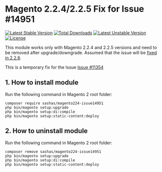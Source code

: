 # Magento 2.2.4/2.2.5 Fix for Issue #14951
[![Latest Stable Version](https://poser.pugx.org/sashas/magento224-issue14951/v/stable)](https://packagist.org/packages/sashas/magento224-issue14951)
[![Total Downloads](https://poser.pugx.org/sashas/magento224-issue14951/downloads)](https://packagist.org/packages/sashas/magento224-issue14951)
[![Latest Unstable Version](https://poser.pugx.org/sashas/magento224-issue14951/v/unstable)](https://packagist.org/packages/sashas/magento224-issue14951)
[![License](https://poser.pugx.org/sashas/magento224-issue14951/license)](https://packagist.org/packages/sashas/magento224-issue14951)

This module works only with Magento 2.2.4 and 2.2.5 versions and need to be removed after upgrade/downgrade. Assumed that the issue will be [fixed in 2.2.6](https://github.com/magento/magento2/pull/15765#issuecomment-394588372).

This is a temporary fix for the Issue [Issue #11354](https://github.com/magento/magento2/issues/14951) 
## 1. How to install module

Run the following command in Magento 2 root folder:

```
composer require sashas/magento224-issue14951
php bin/magento setup:upgrade
php bin/magento setup:di:compile
php bin/magento setup:static-content:deploy
```

## 2. How to uninstall module

Run the following command in Magento 2 root folder:

```
composer remove sashas/magento224-issue14951
php bin/magento setup:upgrade
php bin/magento setup:di:compile
php bin/magento setup:static-content:deploy
```
